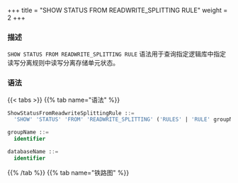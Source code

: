 +++
title = "SHOW STATUS FROM READWRITE_SPLITTING RULE"
weight = 2
+++

### 描述

`SHOW STATUS FROM READWRITE_SPLITTING RULE` 语法用于查询指定逻辑库中指定读写分离规则中读写分离存储单元状态。

### 语法

{{< tabs >}}
{{% tab name="语法" %}}
```sql
ShowStatusFromReadwriteSplittingRule ::=
  'SHOW' 'STATUS' 'FROM' 'READWRITE_SPLITTING' ('RULES' | 'RULE' groupName) ('FROM' databaseName)?

groupName ::=
  identifier

databaseName ::=
  identifier
```
{{% /tab %}}
{{% tab name="铁路图" %}}
<iframe frameborder="0" name="diagram" id="diagram" width="100%" height="100%"></iframe>
{{% /tab %}}
{{< /tabs >}}

### 补充说明

- 未指定 `databaseName` 时，默认是当前使用的 `DATABASE`。 如果也未使用 `DATABASE` 则会提示 `No database selected`。

### 返回值说明

| 列              | 说明     |
|----------------|--------|
| storage_unit   | 存储单元名称 |
| status         | 存储单元状态 |

### 示例

- 查询指定逻辑库中指定读写分离规则中读写分离存储单元状态

```sql
SHOW STATUS FROM READWRITE_SPLITTING RULE ms_group_0 FROM sharding_db;
```

```sql
mysql> SHOW STATUS FROM READWRITE_SPLITTING RULE ms_group_0 FROM sharding_db;
+--------------+----------+
| storage_unit | status   |
+--------------+----------+
| ds_0         | disabled |
+--------------+----------+
1 rows in set (0.01 sec)
```

- 查询指定逻辑库中所有读写分离存储单元状态

```sql
SHOW STATUS FROM READWRITE_SPLITTING RULES FROM sharding_db;
```

```sql
mysql> SHOW STATUS FROM READWRITE_SPLITTING RULES FROM sharding_db;
+--------------+----------+
| storage_unit | status   |
+--------------+----------+
| ds_0         | disabled |
+--------------+----------+
1 rows in set (0.00 sec)
```

- 查询当前逻辑库中指定读写分离规则中读写分离存储单元状态

```sql
SHOW STATUS FROM READWRITE_SPLITTING RULE ms_group_0;
```

```sql
mysql> SHOW STATUS FROM READWRITE_SPLITTING RULE ms_group_0;
+--------------+----------+
| storage_unit | status   |
+--------------+----------+
| ds_0         | disabled |
+--------------+----------+
1 rows in set (0.01 sec)
```

- 查询当前逻辑库中所有读写分离存储单元状态

```sql
mysql> SHOW STATUS FROM READWRITE_SPLITTING RULES;
```

```sql
mysql> SHOW STATUS FROM READWRITE_SPLITTING RULES;
+--------------+----------+
| storage_unit | status   |
+--------------+----------+
| ds_0         | disabled |
+--------------+----------+
1 rows in set (0.01 sec)
```

### 保留字

`SHOW`、`STATUS`、`FROM`、`READWRITE_SPLITTING`、`RULE`、`RULES`

### 相关链接

- [保留字](/cn/user-manual/shardingsphere-proxy/distsql/syntax/reserved-word/)